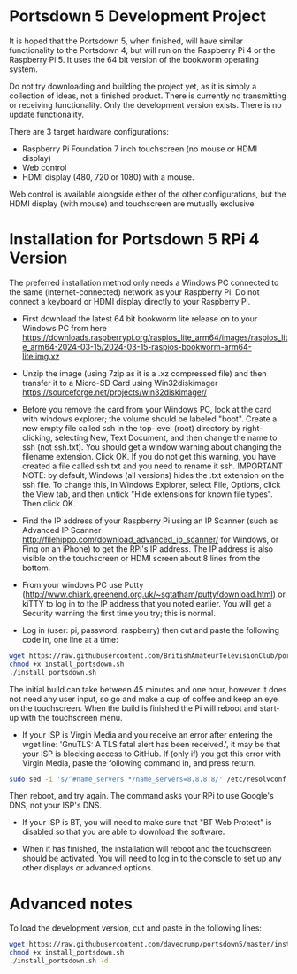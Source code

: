 # Portsdown 5 Development Project

It is hoped that the Portsdown 5, when finished, will have similar functionality to the Portsdown 4, but will run on the Raspberry Pi 4 or the Raspberry Pi 5.  It uses the 64 bit version of the bookworm operating system.

Do not try downloading and building the project yet, as it is simply a collection of ideas, not a finished product.  There is currently no transmitting or receiving functionality.  Only the development version exists.  There is no update functionality.

There are 3 target hardware configurations:

-	Raspberry Pi Foundation 7 inch touchscreen (no mouse or HDMI display)
-	Web control
-	HDMI display (480, 720 or 1080) with a mouse.

Web control is available alongside either of the other configurations, but the HDMI display (with mouse) and touchscreen are mutually exclusive 

# Installation for Portsdown 5 RPi 4 Version

The preferred installation method only needs a Windows PC connected to the same (internet-connected) network as your Raspberry Pi.  Do not connect a keyboard or HDMI display directly to your Raspberry Pi.

- First download the latest 64 bit bookworm lite release on to your Windows PC from here https://downloads.raspberrypi.org/raspios_lite_arm64/images/raspios_lite_arm64-2024-03-15/2024-03-15-raspios-bookworm-arm64-lite.img.xz

- Unzip the image (using 7zip as it is a .xz compressed file) and then transfer it to a Micro-SD Card using Win32diskimager https://sourceforge.net/projects/win32diskimager/

- Before you remove the card from your Windows PC, look at the card with windows explorer; the volume should be labeled "boot".  Create a new empty file called ssh in the top-level (root) directory by right-clicking, selecting New, Text Document, and then change the name to ssh (not ssh.txt).  You should get a window warning about changing the filename extension.  Click OK.  If you do not get this warning, you have created a file called ssh.txt and you need to rename it ssh.  IMPORTANT NOTE: by default, Windows (all versions) hides the .txt extension on the ssh file.  To change this, in Windows Explorer, select File, Options, click the View tab, and then untick "Hide extensions for known file types". Then click OK.

- Find the IP address of your Raspberry Pi using an IP Scanner (such as Advanced IP Scanner http://filehippo.com/download_advanced_ip_scanner/ for Windows, or Fing on an iPhone) to get the RPi's IP address.  The IP address is also visible on the touchscreen or HDMI screen about 8 lines from the bottom.

- From your windows PC use Putty (http://www.chiark.greenend.org.uk/~sgtatham/putty/download.html) or kiTTY to log in to the IP address that you noted earlier.  You will get a Security warning the first time you try; this is normal.

- Log in (user: pi, password: raspberry) then cut and paste the following code in, one line at a time:


```sh
wget https://raw.githubusercontent.com/BritishAmateurTelevisionClub/portsdown4/master/install_portsdown.sh
chmod +x install_portsdown.sh
./install_portsdown.sh
```

The initial build can take between 45 minutes and one hour, however it does not need any user input, so go and make a cup of coffee and keep an eye on the touchscreen.  When the build is finished the Pi will reboot and start-up with the touchscreen menu.

- If your ISP is Virgin Media and you receive an error after entering the wget line: 'GnuTLS: A TLS fatal alert has been received.', it may be that your ISP is blocking access to GitHub.  If (only if) you get this error with Virgin Media, paste the following command in, and press return.
```sh
sudo sed -i 's/^#name_servers.*/name_servers=8.8.8.8/' /etc/resolvconf.conf
```
Then reboot, and try again.  The command asks your RPi to use Google's DNS, not your ISP's DNS.

- If your ISP is BT, you will need to make sure that "BT Web Protect" is disabled so that you are able to download the software.

- When it has finished, the installation will reboot and the touchscreen should be activated.  You will need to log in to the console to set up any other displays or advanced options.


# Advanced notes

To load the development version, cut and paste in the following lines:

```sh
wget https://raw.githubusercontent.com/davecrump/portsdown5/master/install_portsdown.sh
chmod +x install_portsdown.sh
./install_portsdown.sh -d
```


